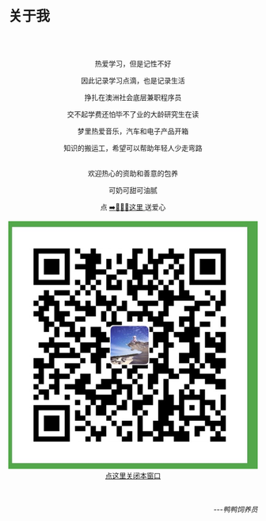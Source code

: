 # 

# 关于我

<center>
<br/>
<br/>

热爱学习，但是记性不好

因此记录学习点滴，也是记录生活

挣扎在澳洲社会底层兼职程序员

交不起学费还怕毕不了业的大龄研究生在读

梦里热爱音乐，汽车和电子产品开箱

知识的搬运工，希望可以帮助年轻人少走弯路
<br/>
<br/>

欢迎热心的资助和善意的包养

可奶可甜可油腻 

<!-- 点 ➡️[🔗🔗🔗](../images/IMG_1012.JPG)献爱心 -->
点 
<a href = "javaScript:void(0)" onclick=openDialog()>
    ➡️🔗🔗🔗这里
</a>送爱心
<div id="light" class="white_content">
    <img src="../images/IMG_1012.JPG" alt="付款码">
    <a href = "javascript:void(0)" onclick = closeDialog()>点这里关闭本窗口</a>
 </div> 
<!-- <div id="fade" class="black_overlay"></div>  -->

<br/>
<br/>
</center>

<p align="right"><i>
---鸭鸭饲养员 </i>
</p>

<script type="text/javascript">
    $(function(){
    })
    function openDialog(){
        document.getElementById('light').style.display='block';
        // document.getElementById('fade').style.display='block'
    }
    function closeDialog(){
        document.getElementById('light').style.display='none';
        // document.getElementById('fade').style.display='none'
    }
</script>

<!-- <div id="light" class="white_content">
    <img src="../images/IMG_1012.JPG" alt="付款码">
    <a href = "javascript:void(0)" onclick = closeDialog()>点这里关闭本窗口</a>
 </div>  -->

